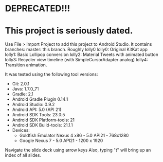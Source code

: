 
# DEPRECATED!!! 
# This project is seriously dated.

Use File > Import Project to add this project to Android Studio.
It contains branches:
master: this branch.  Roughly lolly0
lolly0: Original KitKat app
lolly1: Basic Lollipop conversion
lolly2: Material Tweets with animated button
lolly3: Recycler view timeline (with SimpleCursorAdapter analog)
lolly4: Transition animation.

It was tested using the following tool versions:
 * Git: 2.0.1
 * Java: 1.7.0_71
 * Gradle: 2.1
 * Android Gradle Plugin 0.14.1
 * Android Studio: 0.9.2
 * Android API: 5.0 (API 21)
 * Android SDK Tools: 23.0.5
 * Android SDK Platform-tools: 21
 * Android SDK Build-tools: 21.1.1
 * Devices:
   * Goldfish Emulator Nexus 4 x86 - 5.0 API21 - 768x1280
   * Google Nexus 7 - 5.0 API21 - 1200 x 1920

Navigate the slide deck using arrow keys
Also, typing "t" will bring up an index of all slides.

